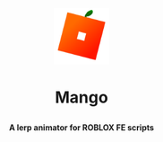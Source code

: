 <p align="center">
  <img src="logo.png" title="Mango Logo" style="width: 100px; height: 100px;">
</p>

# <p align="center">Mango </p>

<p align="center" style="font-weight: bolder;">A lerp animator for ROBLOX FE scripts</p>

[logo]: logo.png

